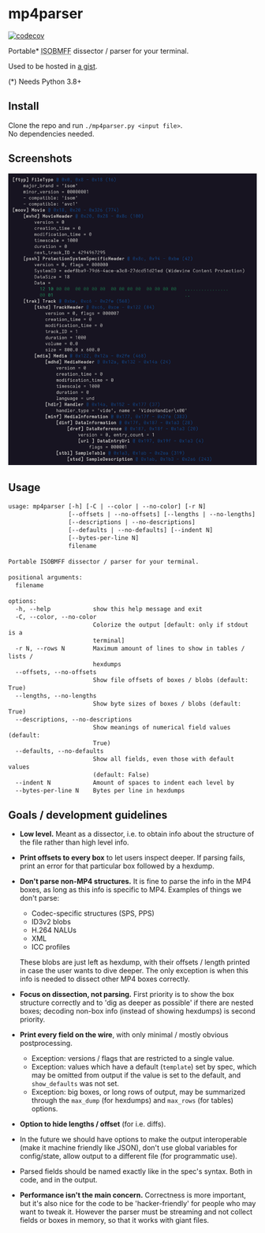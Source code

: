 # mp4parser

[![codecov](https://codecov.io/github/mildsunrise/mp4parser/graph/badge.svg?token=44EXPECU5J)](https://codecov.io/github/mildsunrise/mp4parser)

Portable* <abbr title="ISO Base Media File Format">ISOBMFF</abbr> dissector / parser for your terminal.

Used to be hosted in [a gist](https://gist.github.com/mildsunrise/ffd74730504e4dc44f47fc7528e7bf59).

(*) Needs Python 3.8+


## Install

Clone the repo and run `./mp4parser.py <input file>`. <br>
No dependencies needed.


## Screenshots

![Screenshot 1](assets/screenshot-1.png)


## Usage

<!-- BEGIN USAGE -->
```
usage: mp4parser [-h] [-C | --color | --no-color] [-r N]
                 [--offsets | --no-offsets] [--lengths | --no-lengths]
                 [--descriptions | --no-descriptions]
                 [--defaults | --no-defaults] [--indent N]
                 [--bytes-per-line N]
                 filename

Portable ISOBMFF dissector / parser for your terminal.

positional arguments:
  filename

options:
  -h, --help            show this help message and exit
  -C, --color, --no-color
                        Colorize the output [default: only if stdout is a
                        terminal]
  -r N, --rows N        Maximum amount of lines to show in tables / lists /
                        hexdumps
  --offsets, --no-offsets
                        Show file offsets of boxes / blobs (default: True)
  --lengths, --no-lengths
                        Show byte sizes of boxes / blobs (default: True)
  --descriptions, --no-descriptions
                        Show meanings of numerical field values (default:
                        True)
  --defaults, --no-defaults
                        Show all fields, even those with default values
                        (default: False)
  --indent N            Amount of spaces to indent each level by
  --bytes-per-line N    Bytes per line in hexdumps
```
<!-- END USAGE -->


## Goals / development guidelines

  - **Low level.** Meant as a dissector, i.e. to obtain info about the structure of the file rather than high level info.

  - **Print offsets to every box** to let users inspect deeper. If parsing fails, print an error for that particular box followed by a hexdump.

  - **Don't parse non-MP4 structures.** It is fine to parse the info in the MP4 boxes, as long as this info is specific to MP4. Examples of things we don't parse:
     - Codec-specific structures (SPS, PPS)
     - ID3v2 blobs
     - H.264 NALUs
     - XML
     - ICC profiles

    These blobs are just left as hexdump, with their offsets / length printed in case the user wants to dive deeper.
    The only exception is when this info is needed to dissect other MP4 boxes correctly.

  - **Focus on dissection, not parsing.** First priority is to show the box structure correctly
    and to 'dig as deeper as possible' if there are nested boxes; decoding non-box info
    (instead of showing hexdumps) is second priority.

  - **Print every field on the wire**, with only minimal / mostly obvious postprocessing.
    - Exception: versions / flags that are restricted to a single value.
    - Exception: values which have a default (`template`) set by spec, which may be omitted from output if the value is set to the default, and `show_defaults` was not set.
    - Exception: big boxes, or long rows of output, may be summarized through the
    `max_dump` (for hexdumps) and `max_rows` (for tables) options.

  - **Option to hide lengths / offset** (for i.e. diffs).

  - In the future we should have options to make the output interoperable (make it machine friendly like JSON), don't use global variables for config/state, allow output to a different file (for programmatic use).

  - Parsed fields should be named exactly like in the spec's syntax.
    Both in code, and in the output.

  - **Performance isn't the main concern.** Correctness is more important, but it's also nice for the code to be 'hacker-friendly' for people who may want to tweak it. However the parser must be streaming and not collect fields or boxes in memory, so that it works with giant files.
